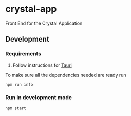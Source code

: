 # crystal-app

Front End for the Crystal Application

## Development

### Requirements

1. Follow instructions for [Tauri](https://tauri.studio/en/docs/getting-started/intro)

To make sure all the dependencies needed are ready run

```bash
npm run info
```

### Run in development mode

```bash
npm start
```
